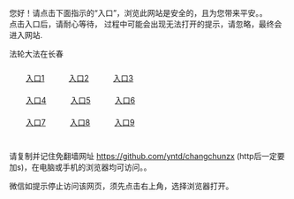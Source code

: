 您好！请点击下面指示的“入口”，浏览此网站是安全的，且为您带来平安。。 <br/>
点击入口后，请耐心等待， 过程中可能会出现无法打开的提示，请忽略，最终会进入网站. </br>

法轮大法在长春<br/>
<div style="padding:10px"><a style="margin:20px" target="_blank" href="https://d2ls2hok2wcomr.cloudfront.net/2Qpsp?fpcpidhz" id="ccLink1" rel="nofollow">入口1</a> <a target="_blank" style="margin:20px" href="https://d14kfjl7qum31r.cloudfront.net/2Qpsp?ggvaluvz" id="ccLink2" rel="nofollow">入口2</a> <a style="margin:20px" target="_blank" href="https://d1gcypwwhxm2d0.cloudfront.net/2Qpsp?mehxbhip" id="ccLink3" rel="nofollow">入口3</a></div>

<div style="padding:10px" ><a style="margin:20px" target="_blank" href="https://d2ls2hok2wcomr.cloudfront.net/2Qpsp?fpcpidhz" id="ccLink4" rel="nofollow">入口4</a> <a style="margin:20px" href="https://d14kfjl7qum31r.cloudfront.net/2Qpsp?ggvaluvz" target="_blank" id="ccLink5" rel="nofollow">入口5</a> <a style="margin:20px" href="https://d1gcypwwhxm2d0.cloudfront.net/2Qpsp?mehxbhip" target="_blank" id="ccLink6" rel="nofollow">入口6</a></div>

<div style="padding:10px"><a style="margin:20px" target="_blank" href="https://d2ls2hok2wcomr.cloudfront.net/2Qpsp?fpcpidhz" id="ccLink7" rel="nofollow">入口7</a> <a style="margin:20px" href="https://d14kfjl7qum31r.cloudfront.net/2Qpsp?ggvaluvz" target="_blank" id="ccLink8" rel="nofollow">入口8</a> <a style="margin:20px" target="_blank" href="https://d1gcypwwhxm2d0.cloudfront.net/2Qpsp?mehxbhip" id="ccLink9" rel="nofollow">入口9</a></div>

<br/>



请复制并记住免翻墙网址 https://github.com/yntd/changchunzx (http后一定要加s)，在电脑或手机的浏览器均可访问。。<br/>

微信如提示停止访问该网页，须先点击右上角，选择浏览器打开。
